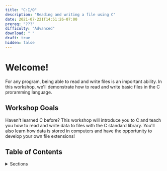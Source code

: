```yaml
---
title: "C:I/O"
description: "Reading and writing a file using C"
date: 2021-07-221T14:51:26-07:00
prereq: "???"
difficulty: "Advanced"
download: " "
draft: true
hidden: false 
---
```

# Welcome!
For any program, being able to read and write files is an important ability. In this workshop, we'll demonstrate how to read and write basic files in the C proramming language.

## Workshop Goals
Haven't learned C before? This workshop will introduce you to C and teach you how to read and write data to files with the C standard library. You'll also learn how data is stored in computers and have the opportunity to develop your own file extensions!

## Table of Contents 
<details>
<summary>Sections</summary>
{{% children %}}
</details>